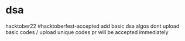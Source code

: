 # dsa
hacktober22
#hacktoberfest-accepted
add basic dsa algos dont upload basic codes / upload unique codes pr will be accepted immediately
